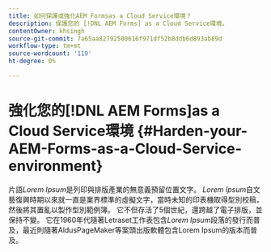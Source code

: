 ```yaml
---
title: 如何保護或強化AEM Formsas a Cloud Service環境？
description: 保護您的 [!DNL AEM Forms] as a Cloud Service環境。
contentOwner: khsingh
source-git-commit: 7a65aa82792500616f971df52b8ddb6d893ab89d
workflow-type: tm+mt
source-wordcount: '119'
ht-degree: 0%

---
```



# 強化您的[!DNL AEM Forms]as a Cloud Service環境 {#Harden-your-AEM-Forms-as-a-Cloud-Service-environment}

片語&#x200B;*Lorem Ipsum*&#x200B;是列印與排版產業的無意義預留位置文字。 *Lorem Ipsum*&#x200B;自文藝復興時期以來就一直是業界標準的虛擬文字，當時未知的印表機取得型別校稿，然後將其置亂以製作型別範例簿。 它不但存活了5個世紀，還跨越了電子排版，並保持不變。 它在1960年代隨著Letraset工作表包含&#x200B;*Lorem Ipsum*&#x200B;段落的發行而普及，最近則隨著AldusPageMaker等案頭出版軟體包含Lorem Ipsum的版本而普及。

